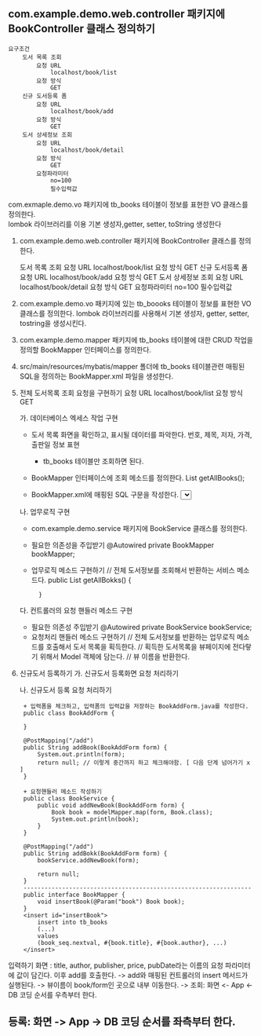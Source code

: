 com.example.demo.web.controller 패키지에 BookController 클래스 정의하기
----------------------------------------------------------------------------

```
요구조건
	도서 목록 조회
		요청 URL
			localhost/book/list
		요청 방식
			GET
	신규 도서등록 폼
		요청 URL
			localhost/book/add
		요청 방식
			GET
	도서 상세정보 조회
		요청 URL
			localhost/book/detail
		요청 방식
			GET
		요청파라미터
			no=100
			필수입력값
```

com.exmaple.demo.vo 패키지에 tb_books 테이블이 정보를 표현한 VO 클래스를 정의한다.   
lombok 라이브러리를 이용 기본 생성자,getter, setter, toString 생성한다

1. com.example.demo.web.controller 패키지에
	BookController 클래스를 정의한다.

	도서 목록 조회
		요청 URL
			localhost/book/list
		요청 방식
			GET
	신규 도서등록 폼
		요청 URL
			localhost/book/add
		요청 방식
			GET
	도서 상세정보 조회
		요청 URL
			localhost/book/detail
		요청 방식
			GET
		요청파라미터
			no=100
			필수입력값

2. com.example.demo.vo 패키지에 있는 tb_boooks 테이블이 정보를 표현한 VO 클래스를 정의한다.
lombok 라이브러리를 사용해서 기본 생성자, getter, setter, tostring을 생성시킨다.

3. com.example.demo.mapper 패키지에 tb_books 테이블에 대한 CRUD 작업을 정의할
BookMapper 인터페이스를 정의한다.

4. src/main/resources/mybatis/mapper 폴더에 tb_books 테이블관련 매핑된 SQL을 정의하는
BookMapper.xml 파일을 생성한다.

5. 전체 도서목록 조회 요청을 구현하기
	요청 URL
		localhost/book/list
	요청 방식
		GET
	
	가. 데이터베이스 엑세스 작업 구현

	+ 도서 목록 화면을 확인하고, 표시될 데이터를 파악한다.
		번호, 제목, 저자, 가격, 출판일 정보 표현
		* tb_books 테이블만 조회하면 된다.
	+ BookMapper 인터페이스에 조회 메소드를 정의한다.
		List<Book> getAllBooks();
	+ BookMapper.xml에 매핑된 SQL 구문을 작성한다.
		<select id="getBooks" resultType="...">
		
		</select>
	
	나. 업무로직 구현
	
	+ com.example.demo.service 패키지에 BookService 클래스를 정의한다.

	+ 필요한 의존성을 주입받기
		@Autowired
		private BookMapper bookMapper;
	+ 업무로직 메소드 구현하기
		// 전체 도서정보를 조회해서 반환하는 서비스 메소드다.
		public List<Book> getAllBokks() {
		
    		}

	다. 컨트롤러의 요청 핸들러 메소드 구현
	
	+ 필요한 의존성 주입받기
		@Autowired
		private BookService bookService;
	+ 요청처리 핸들러 메소드 구현하기
		// 전체 도서정보를 반환하는 업무로직 메소드를 호출해서 도서 목록을 획득한다.
		// 획득한 도서목록을 뷰페이지에 전다랗기 위해서 Model 객체에 담는다.
		// 뷰 이름을 반환한다.

6. 신규도서 등록하기
	가. 신규도서 등록화면 요청 처리하기
		
	나. 신규도서 등록 요청 처리하기
		
		+ 입력폼을 체크하고, 입력폼의 입력값을 저장하는 BookAddForm.java를 작성한다.
		public class BookAddForm {

		}
		
		@PostMapping("/add")
		public String addBook(BookAddForm form) {
			System.out.println(form);
			return null; // 이렇게 중간까지 하고 체크해야함. [ 다음 단계 넘어가기 x ]
		}

		+ 요청핸들러 메소드 작성하기
		public class BookService {
			public void addNewBook(BookAddForm form) {
				Book book = modelMapper.map(form, Book.class);
				System.out.println(book);
			}
		}

		@PostMapping("/add")
		public String addBokk(BookAddForm form) {
			bookService.addNewBook(form);
			
			return null;
		}
		-----------------------------------------------------------------
		public interface BookMapper {
			void insertBook(@Param("book") Book book);
		}		
		<insert id="insertBook">
			insert into tb_books
			(...)
			values
			(book_seq.nextval, #{book.title}, #{book.author}, ...)
		</insert>
		
입력하기 
화면 : title, author, publisher, price, pubDate라는 이름의 요청 파라미터에 값이 담긴다.
이후 add를 호출한다. -> add와 매핑된 컨트롤러의 insert 메서드가 실행된다. -> 뷰이름이 book/form인 곳으로
내부 이동한다. -> 
조회: 화면 <- App <- DB
코딩 순서를 우측부터 한다.

등록: 화면 -> App -> DB
코딩 순서를 좌측부터 한다.
---------------------------------------------------------------------------------
